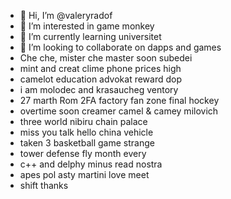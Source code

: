 - 👋 Hi, I’m @valeryradof
- 👀 I’m interested in game monkey
- 🌱 I’m currently learning universitet
- 💞️ I’m looking to collaborate on dapps and games
- Che che, mister che master soon subedei
- mint and creat clime phone prices high
- camelot education advokat reward dop
- i am molodec and krasaucheg ventory
- 27 marth Rom 2FA factory fan zone final hockey
- overtime soon creamer camel & camey milovich
- three world nibiru chain palace
- miss you talk hello china vehicle
- taken 3 basketball game strange
- tower defense fly month every
-  c++ and delphy minus read nostra
- apes pol asty martini love meet
- shift thanks
